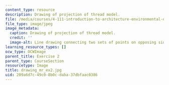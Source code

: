 ```yaml
---
content_type: resource
description: Drawing of projection of thread model.
file: /media/courses/4-111-introduction-to-architecture-environmental-design-spring-2014/209a6d7c49c08b0cdaba37dbfaac0386_drawing_mr_ex2.jpg
file_type: image/jpeg
image_metadata:
  caption: Drawing of projection of thread model.
  credit: ''
  image-alt: Line drawing connecting two sets of points on opposing sides.
learning_resource_types: []
ocw_type: OCWImage
parent_title: Exercise 2
parent_type: CourseSection
resourcetype: Image
title: drawing_mr_ex2.jpg
uid: 209a6d7c-49c0-8b0c-daba-37dbfaac0386
---
```

